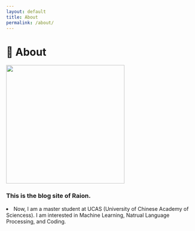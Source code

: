 ```yaml
---
layout: default
title: About
permalink: /about/
---
```

<div class="home other-pages">
  <h1 class="page-heading">🤗 About</h1>
  <img src="{{ '/assets/images/raion.jpg' | relative_url }}" width="320" height="320" />
  <p></p>
  <h3>This is the blog site of Raion.</h3>
  <li>Now, I am a master student at UCAS (University of Chinese Academy of Sciencess). I am interested in Machine Learning, Natrual Language Processing, and Coding.</li>
</div>
